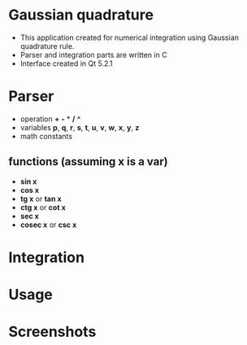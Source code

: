 # Gaussian quadrature

* This application created for numerical integration using Gaussian quadrature rule.
* Parser and integration parts are written in C
* Interface created in Qt 5.2.1

# Parser

* operation **+**  **-**  *  **/**  **^**
* variables **p**, **q**, **r**, **s**, **t**, **u**, **v**, **w**, **x**, **y**, **z**
* math constants 

## functions (assuming x is a var)

* **sin x**
* **cos x**
* **tg x** or **tan x**
* **ctg x** or **cot x**
* **sec x**
* **cosec x** or **csc x**




# Integration

# Usage

# Screenshots

